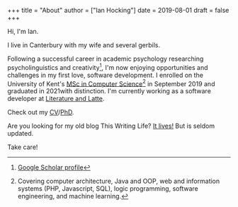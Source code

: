 +++
title = "About"
author = ["Ian Hocking"]
date = 2019-08-01
draft = false
+++

Hi, I'm Ian.

I live in Canterbury with my wife and several gerbils.

Following a successful career in academic psychology researching psycholinguistics
and creativity[^fn:1], I'm now enjoying opportunities
and challenges in my first love, software development. I enrolled on the University
of Kent's [MSc in Computer Science](https://www.kent.ac.uk/courses/postgraduate/243/computer-science)[^fn:2] in September 2019 and graduated in
2021with distinction. I'm currently working as a software developer at [Literature and Latte](https://www.literatureandlatte.com).

Check out my [CV](https://www.dropbox.com/scl/fi/ai4w97dipqg90zpmksjjg/cv.pdf?rlkey=76eqxf8dl6b50telyybec28gl&dl=0)/[PhD](https://www.dropbox.com/s/pa7ymvusgifhvt2/Resources%20and%20Parsing%20thesis%20Hocking.pdf?dl=1).

Are you looking for my old blog This Writing Life? [It lives!](http://ianhocking.com/2012/06/19/%E2%98%85-the-cabinet-of-curiosities/) But is seldom updated.

Take care!

[^fn:1]: [Google Scholar profile](https://scholar.google.co.uk/citations?user=901ZnqMAAAAJ&hl=en)
[^fn:2]: Covering computer architecture, Java and OOP, web and information
    systems (PHP, Javascript, SQL), logic programming, software engineering, and
    machine learning.
